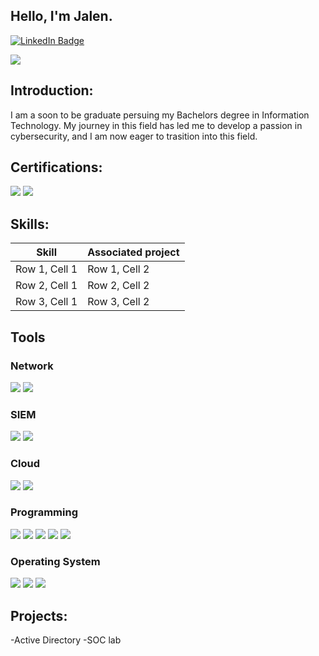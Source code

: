 ## Hello, I'm Jalen.
<div>
<a href="www.linkedin.com/in/jalen-morgan-b7173113a" target="_blank" rel="noopener noreferrer"><img src="https://img.shields.io/badge/LinkedIn-0077B5?style=for-the-badge&logo=linkedin&logoColor=white" alt="LinkedIn Badge">
</a>

<a href="mailto:jalenm19@gmail.com"><img src="https://img.shields.io/badge/Gmail-D14836?style=for-the-badge&logo=gmail&logoColor=white">
</a>
</div>


## Introduction:
I am a soon to be graduate persuing my Bachelors degree in Information Technology. My journey in this field has led me to develop a passion in cybersecurity, and I am now eager to trasition into this field.

## Certifications:
<div>
  
  <img src="https://img.shields.io/badge/Google%20Cybersecurity%20Certificate-D93D25?style=for-the-badge&logo=google&logoColor=white">
  <img src="https://img.shields.io/badge/CompTIA%20Security%2B-ED6A3B?style=for-the-badge&logo=comptia&logoColor=white">

</div>

## Skills:

| Skill                      | Associated project   |   
|----------------------------|----------------------|
| Row 1, Cell 1              | Row 1, Cell 2        | 
| Row 2, Cell 1              | Row 2, Cell 2        | 
| Row 3, Cell 1              | Row 3, Cell 2        |

## Tools

### Network
<div>
  <img src="https://img.shields.io/badge/Wireshark-3B4D8D?style=for-the-badge&logo=wireshark&logoColor=white">
  <img src="https://img.shields.io/badge/Nmap-%23A4A4A4?style=for-the-badge&logo=nmap&logoColor=white">
</div>

### SIEM
<div>
  <img src="https://img.shields.io/badge/Splunk-black?style=for-the-badge&logo=splunk&logoColor=white">
  <img src="https://img.shields.io/badge/Elastic%20Security-%230E3F6B?style=for-the-badge&logo=elastic&logoColor=white">

</div>

### Cloud
<div>
  <img src="https://img.shields.io/badge/Vultr-darkgreen?style=for-the-badge">
  <img src="https://img.shields.io/badge/Microsoft%20Azure-0078D4?style=for-the-badge&logo=microsoftazure&logoColor=white">

</div>

### Programming
<div>
  <img src="https://img.shields.io/badge/Python-3776AB?style=for-the-badge&logo=python&logoColor=white">
   <img src="https://img.shields.io/badge/HTML5-E34F26?style=for-the-badge&logo=html5&logoColor=white">
  <img src="https://img.shields.io/badge/CSS3-1572B6?style=for-the-badge&logo=css3&logoColor=white">
 <img src="https://img.shields.io/badge/SQL-4479A1?style=for-the-badge&logo=sqlite&logoColor=white">
  <img src="https://img.shields.io/badge/Java-ED8B00?style=for-the-badge&logo=java&logoColor=white">

</div>

### Operating System
 <div>
   <img src="https://img.shields.io/badge/Linux-FCC624?style=for-the-badge&logo=linux&logoColor=black">
  <img src="https://img.shields.io/badge/Windows-0078D6?style=for-the-badge&logo=microsoft&logoColor=white">
<img src="https://img.shields.io/badge/macOS-000000?style=for-the-badge&logo=apple&logoColor=white">

 </div>

## Projects:
-Active Directory
-SOC lab



